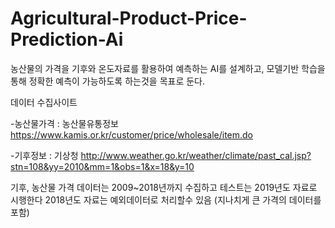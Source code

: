 # Agricultural-Product-Price-Prediction-Ai
농산물의 가격을 기후와 온도자료를 활용하여 예측하는 AI를 설계하고, 모델기반 학습을 통해 정확한 예측이 가능하도록 하는것을 목표로 둔다.

데이터 수집사이트

-농산물가격 : 농산물유통정보
https://www.kamis.or.kr/customer/price/wholesale/item.do

-기후정보 : 기상청
http://www.weather.go.kr/weather/climate/past_cal.jsp?stn=108&yy=2010&mm=1&obs=1&x=18&y=10


기후, 농산물 가격 데이터는 2009~2018년까지 수집하고 테스트는 2019년도 자료로 시행한다
2018년도 자료는 예외데이터로 처리할수 있음 (지나치게 큰 가격의 데이터를 포함)

